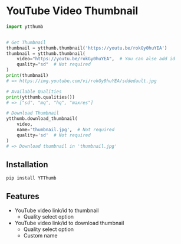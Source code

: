 # YouTube Video Thumbnail

```py
import ytthumb


# Get Thumbnail
thumbnail = ytthumb.thumbnail('https://youtu.be/rokGy0huYEA')
thumbnail = ytthumb.thumbnail(
    video="https://youtu.be/rokGy0huYEA",  # You can alse add id
    quality="sd"  # Not required
)
print(thumbnail)
# => https://img.youtube.com/vi/rokGy0huYEA/sddedault.jpg

# Available Qualities
print(ytthumb.qualities())
# => ["sd", "mq", "hq", "maxres"]

# Download Thumbnail
ytthumb.download_thumbnail(
    video,
    name='thumbnail.jpg',  # Not required
    quality='sd'  # Not required
)
# => Download thumbnail in 'thumbnail.jpg'
```

## Installation

```
pip install YTThumb
```

## Features

- YouTube video link/id to thumbnail
  - Quality select option
- YouTube video link/id to download thumbnail
  - Quality select option
  - Custom name
